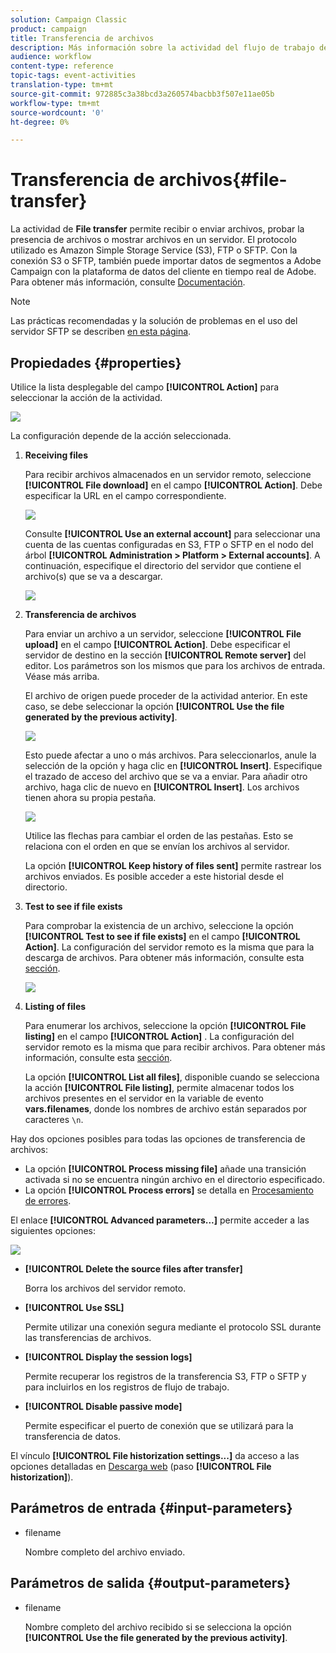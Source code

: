 ```yaml
---
solution: Campaign Classic
product: campaign
title: Transferencia de archivos
description: Más información sobre la actividad del flujo de trabajo de transferencia de archivos
audience: workflow
content-type: reference
topic-tags: event-activities
translation-type: tm+mt
source-git-commit: 972885c3a38bcd3a260574bacbb3f507e11ae05b
workflow-type: tm+mt
source-wordcount: '0'
ht-degree: 0%

---
```



# Transferencia de archivos{#file-transfer}

La actividad de **File transfer** permite recibir o enviar archivos, probar la presencia de archivos o mostrar archivos en un servidor. El protocolo utilizado es Amazon Simple Storage Service (S3), FTP o SFTP.
Con la conexión S3 o SFTP, también puede importar datos de segmentos a Adobe Campaign con la plataforma de datos del cliente en tiempo real de Adobe. Para obtener más información, consulte [Documentación](https://docs.adobe.com/content/help/es-ES/experience-platform/rtcdp/destinations/destinations-cat/adobe-destinations/adobe-campaign-destination.html).

>[!NOTE]
>
>Las prácticas recomendadas y la solución de problemas en el uso del servidor SFTP se describen [en esta página](../../platform/using/sftp-server-usage.md).

## Propiedades {#properties}

Utilice la lista desplegable del campo **[!UICONTROL Action]** para seleccionar la acción de la actividad.

![](assets/file_transfert_action.png)

La configuración depende de la acción seleccionada.

1. **Receiving files**

   Para recibir archivos almacenados en un servidor remoto, seleccione **[!UICONTROL File download]** en el campo **[!UICONTROL Action]**. Debe especificar la URL en el campo correspondiente.

   ![](assets/file_transfert_edit.png)

   Consulte **[!UICONTROL Use an external account]** para seleccionar una cuenta de las cuentas configuradas en S3, FTP o SFTP en el nodo del árbol **[!UICONTROL Administration > Platform > External accounts]**. A continuación, especifique el directorio del servidor que contiene el archivo(s) que se va a descargar.

   ![](assets/file_transfert_edit_external.png)

1. **Transferencia de archivos**

   Para enviar un archivo a un servidor, seleccione **[!UICONTROL File upload]** en el campo **[!UICONTROL Action]**. Debe especificar el servidor de destino en la sección **[!UICONTROL Remote server]** del editor. Los parámetros son los mismos que para los archivos de entrada. Véase más arriba.

   El archivo de origen puede proceder de la actividad anterior. En este caso, se debe seleccionar la opción **[!UICONTROL Use the file generated by the previous activity]**.

   ![](assets/file_transfert_edit_send.png)

   Esto puede afectar a uno o más archivos. Para seleccionarlos, anule la selección de la opción y haga clic en **[!UICONTROL Insert]**. Especifique el trazado de acceso del archivo que se va a enviar. Para añadir otro archivo, haga clic de nuevo en **[!UICONTROL Insert]**. Los archivos tienen ahora su propia pestaña.

   ![](assets/file_transfert_source.png)

   Utilice las flechas para cambiar el orden de las pestañas. Esto se relaciona con el orden en que se envían los archivos al servidor.

   La opción **[!UICONTROL Keep history of files sent]** permite rastrear los archivos enviados. Es posible acceder a este historial desde el directorio.

1. **Test to see if file exists**

   Para comprobar la existencia de un archivo, seleccione la opción **[!UICONTROL Test to see if file exists]** en el campo **[!UICONTROL Action]**. La configuración del servidor remoto es la misma que para la descarga de archivos. Para obtener más información, consulte esta [sección](#properties).

   ![](assets/file_transfert_edit_test.png)

1. **Listing of files**

   Para enumerar los archivos, seleccione la opción **[!UICONTROL File listing]** en el campo **[!UICONTROL Action]** . La configuración del servidor remoto es la misma que para recibir archivos. Para obtener más información, consulte esta [sección](#properties).

   La opción **[!UICONTROL List all files]**, disponible cuando se selecciona la acción **[!UICONTROL File listing]**, permite almacenar todos los archivos presentes en el servidor en la variable de evento **vars.filenames**, donde los nombres de archivo están separados por caracteres `\n`.

Hay dos opciones posibles para todas las opciones de transferencia de archivos:

* La opción **[!UICONTROL Process missing file]** añade una transición activada si no se encuentra ningún archivo en el directorio especificado.
* La opción **[!UICONTROL Process errors]** se detalla en [Procesamiento de errores](../../workflow/using/monitoring-workflow-execution.md#processing-errors).

El enlace **[!UICONTROL Advanced parameters...]** permite acceder a las siguientes opciones:

![](assets/file_transfert_advanced.png)

* **[!UICONTROL Delete the source files after transfer]**

   Borra los archivos del servidor remoto.

* **[!UICONTROL Use SSL]**

   Permite utilizar una conexión segura mediante el protocolo SSL durante las transferencias de archivos.

* **[!UICONTROL Display the session logs]**

   Permite recuperar los registros de la transferencia S3, FTP o SFTP y para incluirlos en los registros de flujo de trabajo.

* **[!UICONTROL Disable passive mode]**

   Permite especificar el puerto de conexión que se utilizará para la transferencia de datos.

El vínculo **[!UICONTROL File historization settings...]** da acceso a las opciones detalladas en [ Descarga web](../../workflow/using/web-download.md) (paso **[!UICONTROL File historization]**).

## Parámetros de entrada {#input-parameters}

* filename

   Nombre completo del archivo enviado.

## Parámetros de salida {#output-parameters}

* filename

   Nombre completo del archivo recibido si se selecciona la opción **[!UICONTROL Use the file generated by the previous activity]**.
